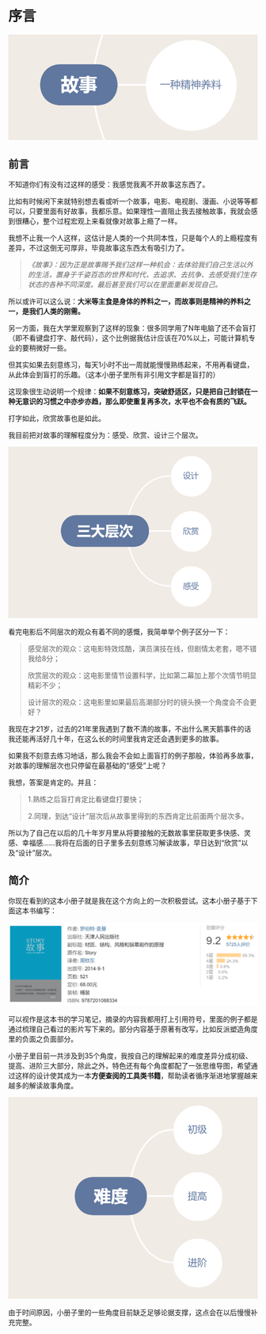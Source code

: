 # 序言

![](.gitbook/assets/image%20%2864%29.png)

## 前言

不知道你们有没有过这样的感受：我感觉我离不开故事这东西了。

比如有时候闲下来就特别想去看或听一个故事，电影、电视剧、漫画、小说等等都可以，只要里面有好故事，我都乐意。如果理性一直阻止我去接触故事，我就会感到很糟心，整个过程宏观上来看就像对故事上瘾了一样。

我想不止我一个人这样，这估计是人类的一个共同本性，只是每个人的上瘾程度有差异，不过这倒无可厚非，毕竟故事这东西太有吸引力了。

> _《故事》：因为正是故事赐予我们这样一种机会：去体验我们自己生活以外的生活，置身于千姿百态的世界和时代，去追求、去抗争、去感受我们生存状态的各种不同深度。最后甚至我们可以在里面重新发现自己。_

所以或许可以这么说：**大米等主食是身体的养料之一，而故事则是精神的养料之一，是我们人类的刚需。**

另一方面，我在大学里观察到了这样的现象：很多同学用了N年电脑了还不会盲打（即不看键盘打字、敲代码），这个比例据我估计应该在70%以上，可能计算机专业的要稍微好一些。

但其实如果去刻意练习，每天1小时不出一周就能慢慢熟练起来，不用再看键盘，从此体会到盲打的乐趣。（这本小册子里所有非引用文字都是盲打的）

这现象很生动说明一个规律：**如果不刻意练习，突破舒适区，只是把自己封锁在一种无意识的习惯之中亦步亦趋，那么即使重复再多次，水平也不会有质的飞跃。**

打字如此，欣赏故事也是如此。

我目前把对故事的理解程度分为：感受、欣赏、设计三个层次。

![](.gitbook/assets/image%20%2842%29.png)

看完电影后不同层次的观众有着不同的感慨，我简单举个例子区分一下：

> 感受层次的观众：这电影特效炫酷，演员演技在线，但剧情太老套，嗯不错我给8分；
>
> 欣赏层次的观众：这电影里情节设置科学，比如第二幕加上那个次情节明显精彩不少；
>
> 设计层次的观众：这电影里如果最后高潮部分时的镜头换一个角度会不会更好？

我现在才21岁，过去的21年里我遇到了数不清的故事，不出什么黑天鹅事件的话我还能再活好几十年，在这么长的时间里我肯定还会遇到更多的故事。

如果我不刻意去练习地话，那么我会不会如上面盲打的例子那般，体验再多故事，对故事的理解层次也只停留在最基础的“感受”上呢？

我想，答案是肯定的。并且：

> 1.熟练之后盲打肯定比看键盘打要快；
>
> 2.同理，到达“设计”层次后从故事里得到的东西肯定比前面两个层次多。

所以为了自己在以后的几十年岁月里从将要接触的无数故事里获取更多快感、灵感、幸福感……我将在后面的日子里多去刻意练习解读故事，早日达到“欣赏”以及“设计”层次。

## 简介

你现在看到的这本小册子就是我在这个方向上的一次积极尝试。这本小册子基于下面这本书编写：

![](.gitbook/assets/image%20%2834%29.png)

可以视作是这本书的学习笔记，摘录的内容我都用打上引用符号，里面的例子都是通过梳理自己看过的影片写下来的。部分内容基于原著有改写，比如反派塑造角度里的负面之负面部分。

小册子里目前一共涉及到35个角度，我按自己的理解起来的难度差异分成初级、提高、进阶三大部分，除此之外，特色还有每个角度都配了一张思维导图，希望通过这样的设计使其成为一本**方便查阅的工具类书籍**，帮助读者循序渐进地掌握越来越多的解读故事角度。

![](.gitbook/assets/image%20%2841%29.png)

由于时间原因，小册子里的一些角度目前缺乏足够论据支撑，这点会在以后慢慢补充完整。

